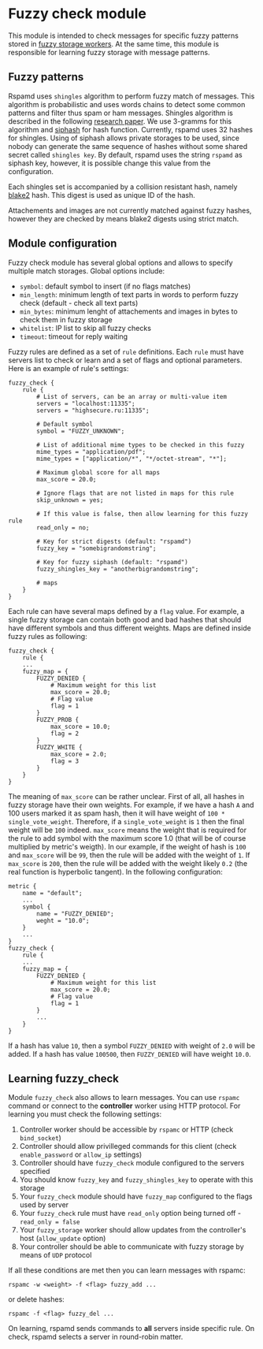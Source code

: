 # Fuzzy check module

This module is intended to check messages for specific fuzzy patterns stored in
[fuzzy storage workers](../workers/fuzzy_storage.md). At the same time, this module
is responsible for learning fuzzy storage with message patterns.

## Fuzzy patterns

Rspamd uses `shingles` algorithm to perform fuzzy match of messages. This algorithm
is probabilistic and uses words chains to detect some common patterns and filter
thus spam or ham messages. Shingles algorithm is described in the following 
[research paper](http://dl.acm.org/citation.cfm?id=283370). We use 3-gramms for this
algorithm and [siphash](https://131002.net/siphash/) for hash function. Currently,
rspamd uses 32 hashes for shingles. Using of siphash allows private storages to be
used, since nobody can generate the same sequence of hashes without some shared
secret called `shingles key`. By default, rspamd uses the string `rspamd` as siphash
key, however, it is possible change this value from the configuration.

Each shingles set is accompanied by a collision resistant hash, namely [blake2](https://blake2.net/) hash.
This digest is used as unique ID of the hash.

Attachements and images are not currently matched against fuzzy hashes, however they
are checked by means blake2 digests using strict match.

## Module configuration

Fuzzy check module has several global options and allows to specify multiple match
storages. Global options include:

- `symbol`: default symbol to insert (if no flags matches)
- `min_length`: minimum length of text parts in words to perform fuzzy check (default - check all text parts)
- `min_bytes`: minimum lenght of attachements and images in bytes to check them in fuzzy storage
- `whitelist`: IP list to skip all fuzzy checks
- `timeout`: timeout for reply waiting

Fuzzy rules are defined as a set of `rule` definitions. Each `rule` must have servers
list to check or learn and a set of flags and optional parameters. Here is an example of
rule's settings:

~~~ucl
fuzzy_check {
	rule {
		# List of servers, can be an array or multi-value item
		servers = "localhost:11335";
		servers = "highsecure.ru:11335";

		# Default symbol
		symbol = "FUZZY_UNKNOWN";

		# List of additional mime types to be checked in this fuzzy
		mime_types = "application/pdf";
		mime_types = ["application/*", "*/octet-stream", "*"];

		# Maximum global score for all maps
		max_score = 20.0;

		# Ignore flags that are not listed in maps for this rule
		skip_unknown = yes;

		# If this value is false, then allow learning for this fuzzy rule
		read_only = no;

		# Key for strict digests (default: "rspamd")
		fuzzy_key = "somebigrandomstring";

		# Key for fuzzy siphash (default: "rspamd")
		fuzzy_shingles_key = "anotherbigrandomstring";

		# maps
	}
}
~~~

Each rule can have several maps defined by a `flag` value. For example, a single
fuzzy storage can contain both good and bad hashes that should have different symbols
and thus different weights. Maps are defined inside fuzzy rules as following:

~~~ucl
fuzzy_check {
	rule {
	...
	fuzzy_map = {
		FUZZY_DENIED {
			# Maximum weight for this list
			max_score = 20.0;
			# Flag value
			flag = 1
        }
        FUZZY_PROB {
			max_score = 10.0;
			flag = 2
        }
        FUZZY_WHITE {
			max_score = 2.0;
			flag = 3
        }
	}
}
~~~

The meaning of `max_score` can be rather unclear. First of all, all hashes in
fuzzy storage have their own weights. For example, if we have a hash `A` and 100 users
marked it as spam hash, then it will have weight of `100 * single_vote_weight`.
Therefore, if a `single_vote_weight` is `1` then the final weight will be `100` indeed.
`max_score` means the weight that is required for the rule to add symbol with the maximum
score 1.0 (that will be of course multiplied by metric's weigth). In our example,
if the weight of hash is `100` and `max_score` will be `99`, then the rule will be
added with the weight of `1`. If `max_score` is `200`, then the rule will be added with the
weight likely `0.2` (the real function is hyperbolic tangent). In the following configuration:

~~~ucl
metric {
	name = "default";
	...
	symbol {
		name = "FUZZY_DENIED";
		weght = "10.0";
	}
	...
}
fuzzy_check {
	rule {
	...
	fuzzy_map = {
		FUZZY_DENIED {
			# Maximum weight for this list
			max_score = 20.0;
			# Flag value
			flag = 1
        }
        ...
    }
}
~~~

If a hash has value `10`, then a symbol `FUZZY_DENIED` with weight of `2.0` will be added.
If a hash has value `100500`, then `FUZZY_DENIED` will have weight `10.0`.

## Learning fuzzy_check

Module `fuzzy_check` also allows to learn messages. You can use `rspamc` command or
connect to the **controller** worker using HTTP protocol. For learning you must check 
the following settings:

1. Controller worker should be accessible by `rspamc` or HTTP (check `bind_socket`)
2. Controller should allow privilleged commands for this client (check `enable_password` or `allow_ip` settings)
3. Controller should have `fuzzy_check` module configured to the servers specified
4. You should know `fuzzy_key` and `fuzzy_shingles_key` to operate with this storage
5. Your `fuzzy_check` module should have `fuzzy_map` configured to the flags used by server
6. Your `fuzzy_check` rule must have `read_only` option being turned off - `read_only = false`
7. Your `fuzzy_storage` worker should allow updates from the controller's host (`allow_update` option)
8. Your controller should be able to communicate with fuzzy storage by means of `UDP` protocol

If all these conditions are met then you can learn messages with rspamc:

	rspamc -w <weight> -f <flag> fuzzy_add ...

or delete hashes:

	rspamc -f <flag> fuzzy_del ...

On learning, rspamd sends commands to **all** servers inside specific rule. On check,
rspamd selects a server in round-robin matter.
